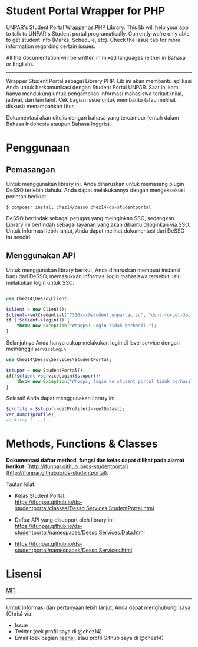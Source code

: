 # Student Portal Wrapper for PHP

UNPAR's Student Portal Wrapper as PHP Library. This lib will help your app to talk to UNPAR's Student portal programatically. Currently we're only able to get student info (Marks, Schedule, etc). Check the issue tab for more information regarding certain issues.

All the documentation will be written in mixed languages (either in Bahasa or English).

---

Wrapper Student Portal sebagai Library PHP. Lib ini akan membantu aplikasi Anda untuk berkomunikasi dengan Student Portal UNPAR. Saat ini kami hanya mendukung untuk pengambilan informasi mahasiswa terkait (nilai, jadwal, dan lain lain). Cek bagian issue untuk membantu (atau melihat diskusi) menambahkan fitur.

Dokumentasi akan ditulis dengan bahasa yang tercampur (entah dalam Bahasa Indonesia ataupun Bahasa Inggris).

# Penggunaan

## Pemasangan

Untuk menggunakan library ini, Anda diharuskan untuk memasang plugin DeSSO terlebih dahulu. Anda dapat melakukannya dengan mengeksekusi perintah berikut:

```shell
$ composer install chez14/desso chez14/ds-studentportal
```

DeSSO bertindak sebagai petugas yang meloginkan SSO, sedangkan Library ini bertindah sebagai layanan yang akan dibantu diloginkan via SSO. Untuk informasi lebih lanjut, Anda dapat melihat dokumentasi dari DeSSO itu sendiri.

 ## Menggunakan API

Untuk menggunakan library berikut, Anda diharuskan membuat instansi baru dari DeSSO, memasukkan informasi login mahasiswa tersebut, lalu melakukan login untuk SSO.

```php

use Chez14\Desso\Client;

$client = new Client();
$client->setCredential("7316xxx@student.unpar.ac.id", "dont-forget-3oct11");
if (!$client->login()) {
	throw new Exception("Whoops! Login tidak berhasil.");
}
```

Selanjutnya Anda hanya cukup melakukan login di level *service* dengan memanggil `serviceLogin`.

```php
use Chez14\Desso\Services\StudentPortal;

$stupor = new StudentPortal();
if(!$client->serviceLogin($stupor)){
 	throw new Exception("Whoops, login ke student portal tidak berhasil.");
}
```

Selesai! Anda dapat menggunakan library ini.

```php
$profile = $stupor->getProfile()->getDatas();
var_dump($profile);
// Array [....]
```

# Methods, Functions & Classes

**Dokumentasi daftar method, fungsi dan kelas dapat dilihat pada alamat berikut:** [http://ifunpar.github.io/ds-studentportal](http://ifunpar.github.io/ds-studentportal).

Tautan kilat:
- Kelas Student Portal: \
  https://ifunpar.github.io/ds-studentportal/classes/Desso.Services.StudentPortal.html
  
- Daftar API yang disupport oleh library ini: \
  https://ifunpar.github.io/ds-studentportal/namespaces/Desso.Services.Data.html
  
- https://ifunpar.github.io/ds-studentportal/namespaces/Desso.Services.html


# Lisensi

[MIT](LICENSE).

---

Untuk informasi dan pertanyaan lebih lanjut, Anda dapat menghubungi saya (Chris) via:

- Issue
- Twitter (cek profil saya di @chez14)
- Email (cek bagian [lisensi](LICENSE), atau profil Github saya di @chez14)